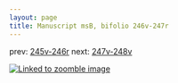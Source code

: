```yaml
---
layout: page
title: Manuscript msB, bifolio 246v-247r
---
```


prev: [245v-246r](../245v-246r/) next: [247v-248v](../247v-248v/)



[![Linked to zoomble image](http://www.homermultitext.org/iipsrv?IIIF=/project/homer/pyramidal/deepzoom/hmt/vbbifolio/v1/vb_246v_247r.tif/full/2000,/0/default.jpg)](http://www.homermultitext.org/ict2/?urn=urn:cite2:hmt:vbbifolio.v1:vb_246v_247r)

